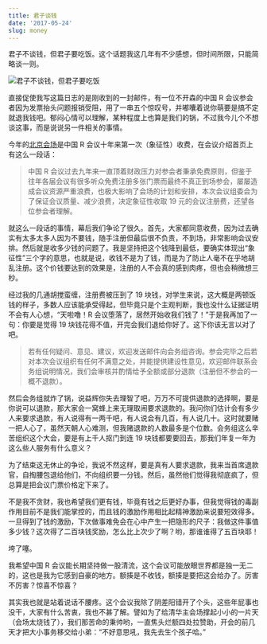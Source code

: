 ```yaml
---
title: 君子谈钱
date: '2017-05-24'
slug: money
---
```


君子不谈钱，但君子要吃饭。这个话题我这几年有不少感想，但时间所限，只能简略谈一则。

![君子不谈钱，但君子要吃饭](https://db.yihui.name/images/junzi-money.jpg)

直接促使我写这篇日志的是刚收到的一封邮件，有一位不开森的中国 R 会议参会者因为发票抬头问题报销受阻，用了一串五个惊叹号，并嘟囔着说你萌要是搞不定就退我钱吧。郁闷心情可以理解，某种程度上也算是我们的锅，不过我今儿个不想谈这事，而是说说另一件相关的事情。

今年的[北京会场](http://china-r.org/bj2017/)是中国 R 会议十年来第一次（象征性）收费，在会议介绍首页上有这么一段话：

> 中国 R 会议过去九年来一直顶着财政压力对参会者秉承免费原则，但鉴于往年各届会议有很多听众免费注册多张门票而最终不真正到场参会，屡屡造成会议资源严重浪费，也极大影响了会场的计划和安排，本次会议组委会为了保证会议质量、减少浪费，决定象征性收取 19 元的会议注册费，还望各位参会者理解。

就这么一段话的事情，幕后我们争论了很久。首先，大家都同意收费，因为过去确实有太多太多人因为不要钱，随手注册但最后很不负责，不到场，非常影响会议安排。然后就是收多少钱的问题了。我是坚持把这个钱降到最低，要确实体现出“象征性”三个字的意思，也就是说，收钱不是为了钱，而是为了防止人毫不在乎地胡乱注册。这个价钱要达到的效果是，注册的人不会真的感到肉疼，但也会稍微想三秒。

经过我的几通胡搅蛮缠，注册费被压到了 19 块钱，对学生来说，这大概是两顿饭钱的样子，多数人应该能承受得起，但毕竟只是个主观判断，我也没什么证据证明不会有人心想，“天啦噜！R 会议堕落了，居然开始收我们钱了！”于是我再加了一句：你要是觉得 19 块钱花得不值，开完会我们退给你好了。这下你该无言以对了吧。

> 若有任何疑问、意见、建议，欢迎发送邮件向会务组咨询。参会完毕之后若对本次会议组织有任何不满意之处，并能提供建设性意见，欢迎邮件联系会务组说明情况，我们会审核并酌情给予全额或部分退款（注册但不参会的一概不退款）。

然后会务组就炸了锅，说益辉你失去理智了吧，万万不可提供退款的选择啊，要是你说可以退款，那大家会一窝蜂上来无理取闹要求退款的。我问你们估计会有多少人来要求退款，有人说得有一两千吧，有人说会有几百，有人说几十。这时就要赌一把人心了，虽然天朝人心难测，但我赌退款的人数最多是个位数。会务组这么辛苦组织这个大会，要是有上千人抠门到连 19 块钱都要要回去，那我们年复一年为这么些人服务有什么意义？

为了结束这无休止的争论，我说不然这样，要是真有人要求退款，我来当首席退款官，自掏腰包退给他们，不向组织要一分钱。然后，虽然他们觉得我彻底疯了，但总算是把会议门票价格定下来了。

不是我不贪财，我也希望我们更有钱，毕竟有钱之后更好办事，但我觉得钱的毒副作用目前不是我们能掌控的，而且钱的激励作用相比起精神激励来说要短效得多。一旦得到了钱的激励，下次做事难免会在心中产生一把隐形的尺子：我做这件事值多少钱？这次得了二百块钱奖励，怎么比上次少了啊？哟，那谁谁得了五百块耶！

垮了噻。

我希望中国 R 会议能长期坚持做一股清流，这个会议可能放眼世界都是独一无二的，这也是我为它感到自豪的地方。额揍是不收钱，额揍是要把这会给办了。厉害不厉害？惊喜不惊喜？

其实我也就是站着说话不腰疼。这个会议我除了阴差阳错开了个头，这些年屁事也没干，大家有什么苦衷，我也不甚了解。譬如为了给清华主会场撑起小小的一片天（会场太烧钱了），我们那苦命的秉帅哟，一直焦头烂额四处拉赞助，开会的前几天才把大小事务移交给小弟：“不好意思吼，我先去生个孩子哈。”

